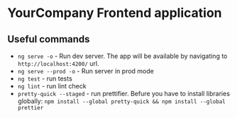 # YourCompany Frontend application

## Useful commands

- `ng serve -o` - Run dev server. The app will be available by navigating to `http://localhost:4200/` url.
- `ng serve --prod -o` - Run server in prod mode
- `ng test` - run tests
- `ng lint` - run lint check
- `pretty-quick --staged` - run prettifier. Befure you have to install libraries globally: `npm install --global pretty-quick && npm install --global prettier`
